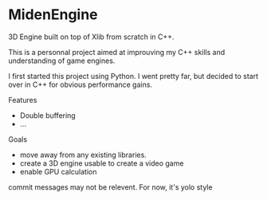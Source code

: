# MidenEngine
3D Engine built on top of Xlib from scratch in C++.

This is a personnal project aimed at improuving my C++ skills and understanding of game engines.

I first started this project using Python.
I went pretty far, but decided to start over in C++ for obvious performance gains.

Features
- Double buffering
- ...

Goals
- move away from any existing libraries.
- create a 3D engine usable to create a video game
- enable GPU calculation


commit messages may not be relevent. For now, it's yolo style
